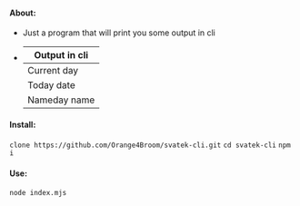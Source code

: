 #### About:
- Just a program that will print you some output in cli
- 
	| Output in cli |
	| ----- | 
	| Current day |
	| Today date | 
	| Nameday name |

#### Install:
`clone https://github.com/Orange4Broom/svatek-cli.git`
`cd svatek-cli`
`npm i`

#### Use:
`node index.mjs`
